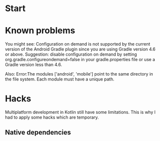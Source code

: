 # Start

# Known problems

You might see:
Configuration on demand is not supported by the current version of the Android Gradle plugin since you are using Gradle version 4.6 or above. Suggestion: disable configuration on demand by setting org.gradle.configureondemand=false in your gradle.properties file or use a Gradle version less than 4.6.

Also:
Error:The modules ['android', 'mobile'] point to the same directory in the file system.
Each module must have a unique path.

# Hacks

Multiplatform development in Kotlin still have some limitations.
This is why I had to apply some hacks which are temporary.

## Native dependencies


